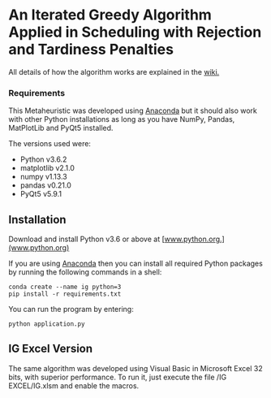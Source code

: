 # An Iterated Greedy Algorithm Applied in Scheduling with Rejection and Tardiness Penalties

All details of how the algorithm works are explained in the [wiki.](https://github.com/alexmarinho/IG/wiki)

### Requirements

This Metaheuristic was developed using [Anaconda](https://www.continuum.io/downloads) but it should also work with other Python installations as long as you have NumPy, Pandas, MatPlotLib and PyQt5 installed.

The versions used were:

* Python v3.6.2
* matplotlib v2.1.0
* numpy v1.13.3
* pandas v0.21.0
* PyQt5 v5.9.1

## Installation

Download and install Python v3.6 or above at [www.python.org.](www.python.org)

If you are using [Anaconda](https://www.anaconda.com/download/) then you can install all required Python packages by running the following commands in a shell:

    conda create --name ig python=3
    pip install -r requirements.txt
    
You can run the program by entering:

    python application.py

## IG Excel Version

The same algorithm was developed using Visual Basic in Microsoft Excel 32 bits, with superior performance.
To run it, just execute the file /IG EXCEL/IG.xlsm and enable the macros.
